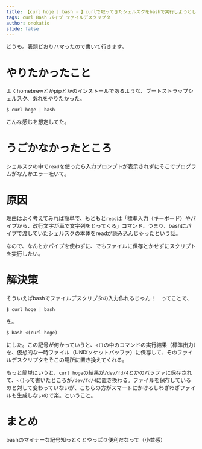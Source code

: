 ```yaml
---
title: 【curl hoge | bash - 】curlで取ってきたシェルスクをbashで実行しようとして軽くハマった話
tags: curl Bash パイプ ファイルデスクリプタ
author: onokatio
slide: false
---
```


どうも。表題どおりハマったので書いて行きます。

# やりたかったこと

よくhomebrewとかpipとかのインストールであるような、ブートストラップシェルスク、あれをやりたかった。

```
$ curl hoge | bash
```
こんな感じを想定してた。

# うごかなかったところ

シェルスクの中で`read`を使ったら入力プロンプトが表示されずにそこでプログラムがなんかエラー吐いて。

# 原因

理由はよく考えてみれば簡単で、もともと`read`は「標準入力（キーボード）やパイプから、改行文字が車で文字列をとってくる」コマンド、つまり、bashにパイプで渡していたシェルスクの本体をreadが読み込んじゃったという話。

なので、なんとかパイプを使わずに、でもファイルに保存とかせずにスクリプトを実行したい。

# 解決策

そういえばbashでファイルデスクリプタの入力作れるじゃん！　ってことで、

```
$ curl hoge | bash
```
を。

```
$ bash <(curl hoge)
```
にした。この記号が何かっていうと、`<()`の中のコマンドの実行結果（標準出力）を、仮想的な一時ファイル（UNIXソケットバッファ）に保存して、そのファイルデスクリプタをそこの場所に置き換えてくれる。

もっと簡単にいうと、`curl hoge`の結果が`/dev/fd/4`とかのバッファに保存されて、`<()`って書いたところが`/dev/fd/4`に置き換わる。ファイルを保存しているのと対して変わっていないが、こちらの方がスマートにかけるしわざわざファイルも生成しないので楽。ということ。

# まとめ

bashのマイナーな記号知っとくとやっぱり便利だなって（小並感）

